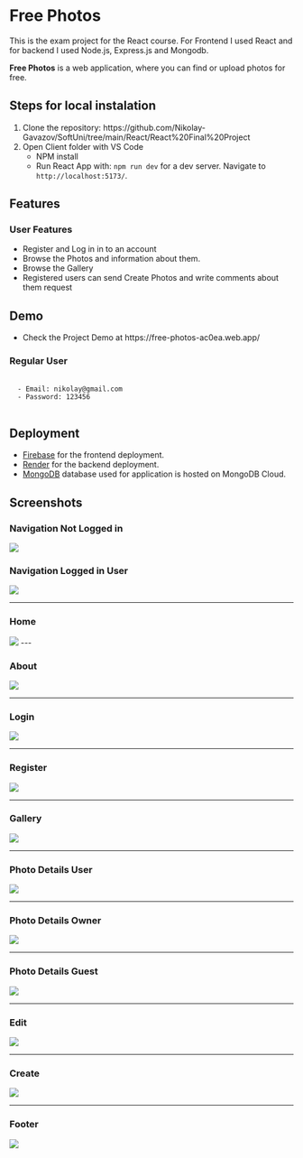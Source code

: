 # Free Photos
This is the exam project for the React course. For Frontend I used React and for backend I used Node.js, Express.js and Mongodb.

**Free Photos** is a web application, where you can find or upload photos for free.

## Steps for local instalation

<ol>
  <li>
    Clone the repository: https://github.com/Nikolay-Gavazov/SoftUni/tree/main/React/React%20Final%20Project
  </li>
  <li>
    Open Client folder with VS Code
    <ul>
      <li>NPM install</li>
      <li>Run React App with: <code>npm run dev</code> for a dev server. Navigate to <code>http://localhost:5173/</code>.</li>
    </ul>
  </li>
</ol>


## Features
### User Features
<ul>
  <li>Register and Log in in to an account</li>
  <li>Browse the Photos and information about them.</li>
  <li>Browse the Gallery</li>
  <li>Registered users can send Create Photos and write comments about them request</li>
</ul>

## Demo

<ul>
  <li>Check the Project Demo at https://free-photos-ac0ea.web.app/</li> 
</ul>

### Regular User
<pre>
  <code>
  - Email: nikolay@gmail.com
  - Password: 123456
</code>
</pre>


## Deployment

<ul>
  <li><a href="https://firebase.google.com/">Firebase</a> for the frontend deployment.</li>
  <li><a href="https://render.com/">Render</a> for the backend deployment.</li>
  <li><a href="https://www.mongodb.com/">MongoDB</a> database used for application is hosted on MongoDB Cloud.</li>
</ul>

## Screenshots

### Navigation Not Logged in

<img src="https://i.postimg.cc/prmjjsJV/Screenshot-2023-12-09-095207.png">

### Navigation Logged in User

<img src="https://i.postimg.cc/tT5kkv6h/Screenshot-2023-12-09-094932.png">

---

### Home

<img src="https://i.postimg.cc/8Csf9yxR/Screenshot-2023-12-09-095320.png">
---

### About

<img src="https://i.postimg.cc/prBDRmCz/Screenshot-2023-12-09-095831.png">

---

### Login

<img src="https://i.postimg.cc/SRQnLDLY/Screenshot-2023-12-09-095915.png">

---

### Register

<img src="https://i.postimg.cc/C5twZNcg/Screenshot-2023-12-09-095949.png">

---

### Gallery

<img src="https://i.postimg.cc/yYcNgqCp/Screenshot-2023-12-09-100036.png">

---

### Photo Details User

<img src="https://i.postimg.cc/Bb1nBkL6/Screenshot-2023-12-09-100404.png">


---
### Photo Details Owner

<img src="https://i.postimg.cc/tCjszRkG/Screenshot-2023-12-09-100450.png">


---

### Photo Details Guest

<img src="https://i.postimg.cc/4dP6TKBt/Screenshot-2023-12-09-100226.png">


---

### Edit

<img src="https://i.postimg.cc/DwD60bQK/Screenshot-2023-12-09-101448.png">

---

### Create

<img src="https://i.postimg.cc/ZYcL3QPH/Screenshot-2023-12-09-101528.png">

---

### Footer

<img src="https://i.postimg.cc/5Ny8z229/Screenshot-2023-12-09-101605.png">
